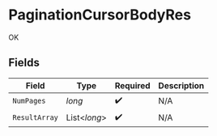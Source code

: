 # PaginationCursorBodyRes

OK


## Fields

| Field              | Type               | Required           | Description        |
| ------------------ | ------------------ | ------------------ | ------------------ |
| `NumPages`         | *long*             | :heavy_check_mark: | N/A                |
| `ResultArray`      | List<*long*>       | :heavy_check_mark: | N/A                |